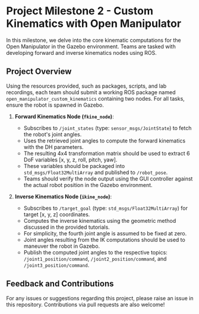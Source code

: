 # Project Milestone 2 - Custom Kinematics with Open Manipulator

In this milestone, we delve into the core kinematic computations for the Open Manipulator in the Gazebo environment. Teams are tasked with developing forward and inverse kinematics nodes using ROS.

## Project Overview

Using the resources provided, such as packages, scripts, and lab recordings, each team should submit a working ROS package named `open_manipulator_custom_kinematics` containing two nodes. For all tasks, ensure the robot is spawned in Gazebo.

1. **Forward Kinematics Node (`fkine_node`)**:
   - Subscribes to `/joint_states` (type: `sensor_msgs/JointState`) to fetch the robot's joint angles.
   - Uses the retrieved joint angles to compute the forward kinematics with the DH parameters.
   - The resulting 4x4 transformation matrix should be used to extract 6 DoF variables [x, y, z, roll, pitch, yaw].
   - These variables should be packaged into `std_msgs/Float32MultiArray` and published to `/robot_pose`.
   - Teams should verify the node output using the GUI controller against the actual robot position in the Gazebo environment.

2. **Inverse Kinematics Node (`ikine_node`)**:
   - Subscribes to `/target_goal` (type: `std_msgs/Float32MultiArray`) for target [x, y, z] coordinates.
   - Computes the inverse kinematics using the geometric method discussed in the provided tutorials.
   - For simplicity, the fourth joint angle is assumed to be fixed at zero.
   - Joint angles resulting from the IK computations should be used to maneuver the robot in Gazebo.
   - Publish the computed joint angles to the respective topics: `/joint1_position/command`, `/joint2_position/command`, and `/joint3_position/command`.

## Feedback and Contributions

For any issues or suggestions regarding this project, please raise an issue in this repository. Contributions via pull requests are also welcome!
